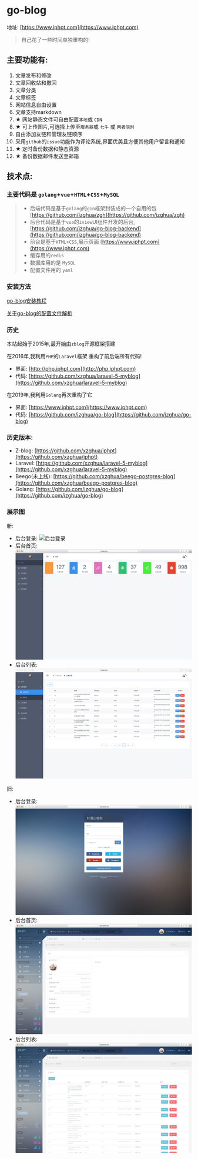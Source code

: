 # go-blog

地址: [https://www.iphpt.com](https://www.iphpt.com)

> 自己花了一些时间单独重构的!

## 主要功能有:

1. 文章发布和修改
2. 文章回收站和撤回
3. 文章分类
4. 文章标签
5. 网站信息自由设置
6. 文章支持markdown
7. ★ 网站静态文件可自由配置`本地`或 `CDN`
8. ★ 可上传图片,可选择上传至`服务器`或 `七牛` 或 `两者同时`
9. 自由添加友链和管理友链顺序
10. 采用`github`的`issue`功能作为评论系统,界面优美且方便其他用户留言和通知
11. ★ 定时备份数据和静态资源
12. ★ 备份数据邮件发送至邮箱

## 技术点:

###  主要代码是 `golang`+`vue`+`HTML`+`CSS`+`MySQL`

>   - 后端代码是基于`golang`的`gin`框架封装成的一个自用的包  [https://github.com/izghua/zgh](https://github.com/izghua/zgh)
>   - 后台代码是基于`vue`的`iview`UI组件开发的后台, [https://github.com/izghua/go-blog-backend](https://github.com/izghua/go-blog-backend)
>   - 前台是基于`HTML+CSS`,展示页面 [https://www.iphpt.com](https://www.iphpt.com)
>   - 缓存用的`redis`
>   - 数据库用的是 `MySQL`
>   - 配置文件用的 `yaml`
    
### 安装方法

[go-blog安装教程](https://www.iphpt.com/detail/130)   
 
[关于go-blog的配置文件解析](https://www.iphpt.com/detail/131)
    
### 历史

本站起始于2015年,最开始由`zblog`开源框架搭建

在2016年,我利用`PHP`的`Laravel`框架 重构了前后端所有代码!

 - 界面: [http://php.iphpt.com](http://php.iphpt.com)
 - 代码: [https://github.com/xzghua/laravel-5-myblog](https://github.com/xzghua/laravel-5-myblog)

在2019年,我利用`Golang`再次重构了它

 - 界面: [https://www.iphpt.com](https://www.iphpt.com)
 - 代码: [https://github.com/izghua/go-blog](https://github.com/izghua/go-blog)

### 历史版本:

 - Z-blog: [https://github.com/xzghua/iphpt](https://github.com/xzghua/iphpt)
 - Laravel: [https://github.com/xzghua/laravel-5-myblog](https://github.com/xzghua/laravel-5-myblog)
 - Beego(未上线): [https://github.com/xzghua/beego-postgres-blog](https://github.com/xzghua/beego-postgres-blog)
 - Golang: [https://github.com/izghua/go-blog](https://github.com/izghua/go-blog)
    
### 展示图        
 
新:

   - 后台登录: ![后台登录](./static/uploads/images/bc-login.png)
   - 后台首页: ![后台首页](./static/uploads/images/bc-home.png)
   - 后台列表: ![后台列表](./static/uploads/images/bc-post.png)

旧:

   - 后台登录: ![后台登录](./static/uploads/images/old-bc-login.png)
   - 后台首页: ![后台首页](./static/uploads/images/old-bc-home.png)
   - 后台列表: ![后台列表](./static/uploads/images/old-bc-post.png)



 
